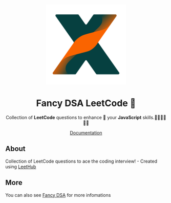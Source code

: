 <br>
<p align="center">
<a href="https://dsa.jonsam.site/leetcode" target="_blank">
<img src="./logo.png" alt="Fancy DSA LeetCode" height="250" width="250"/>
</a>
<h1 align="center">Fancy DSA LeetCode 🦄</h1>
</p>

<p align="center">
  Collection of <b>LeetCode</b> questions to enhance 🔨 your <b>JavaScript</b> skills.🧑‍💻👩‍💻👨‍💻
</p>

<p align="center">
  <a href="https://dsa.jonsam.site/leetcode">Documentation</a>
</p>

## About

Collection of LeetCode questions to ace the coding interview! - Created using [LeetHub](https://github.com/QasimWani/LeetHub)

## More
You can also see [Fancy DSA](https://dsa.jonsam.site) for more infomations
